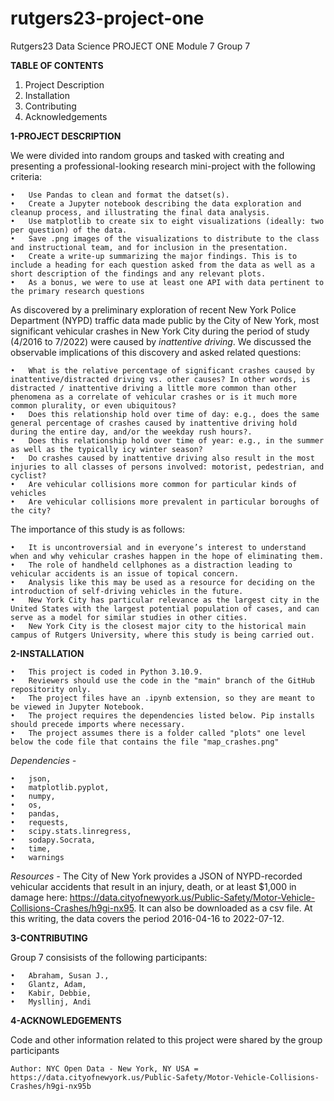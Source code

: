 # rutgers23-project-one
Rutgers23 Data Science PROJECT ONE Module 7 Group 7


**TABLE OF CONTENTS**
1. Project Description
2. Installation
3. Contributing
4. Acknowledgements


**1-PROJECT DESCRIPTION**

We were divided into random groups and tasked with creating and presenting a professional-looking research mini-project with the following criteria:

    •	Use Pandas to clean and format the datset(s).
    •	Create a Jupyter notebook describing the data exploration and cleanup process, and illustrating the final data analysis.
    •	Use matplotlib to create six to eight visualizations (ideally: two per question) of the data.
    •	Save .png images of the visualizations to distribute to the class and instructional team, and for inclusion in the presentation.
    •	Create a write-up summarizing the major findings. This is to include a heading for each question asked from the data as well as a short description of the findings and any relevant plots.
    •	As a bonus, we were to use at least one API with data pertinent to the primary research questions

As discovered by a preliminary exploration of recent New York Police Department (NYPD) traffic data made public by the City of New York, most significant vehicular crashes in New York City during the period of study (4/2016 to 7/2022) were caused by *inattentive driving*. We discussed the observable implications of this discovery and asked related questions:

    •	What is the relative percentage of significant crashes caused by inattentive/distracted driving vs. other causes? In other words, is distracted / inattentive driving a little more common than other phenomena as a correlate of vehicular crashes or is it much more common plurality, or even ubiquitous?
    •	Does this relationship hold over time of day: e.g., does the same general percentage of crashes caused by inattentive driving hold during the entire day, and/or the weekday rush hours?.
    •	Does this relationship hold over time of year: e.g., in the summer as well as the typically icy winter season?
    •	Do crashes caused by inattentive driving also result in the most injuries to all classes of persons involved: motorist, pedestrian, and cyclist?
    •	Are vehicular collisions more common for particular kinds of vehicles
    •	Are vehicular collisions more prevalent in particular boroughs of the city?


The importance of this study is as follows:

    •	It is uncontroversial and in everyone’s interest to understand when and why vehicular crashes happen in the hope of eliminating them.
    •	The role of handheld cellphones as a distraction leading to vehicular accidents is an issue of topical concern.
    •	Analysis like this may be used as a resource for deciding on the introduction of self-driving vehicles in the future.
    •	New York City has particular relevance as the largest city in the United States with the largest potential population of cases, and can serve as a model for similar studies in other cities.
    •	New York City is the closest major city to the historical main campus of Rutgers University, where this study is being carried out.


**2-INSTALLATION**

    •	This project is coded in Python 3.10.9.
    •	Reviewers should use the code in the "main" branch of the GitHub repositority only.
    •	The project files have an .ipynb extension, so they are meant to be viewed in Jupyter Notebook.
    •	The project requires the dependencies listed below. Pip installs should precede imports where necessary.
    •	The project assumes there is a folder called "plots" one level below the code file that contains the file "map_crashes.png"

  
*Dependencies -*

    •	json,
    •	matplotlib.pyplot,
    •	numpy,
    •	os,
    •	pandas,
    •	requests,
    •	scipy.stats.linregress,
    •	sodapy.Socrata,
    •	time,
    •	warnings

*Resources -* The City of New York provides a JSON of NYPD-recorded vehicular accidents that result in an injury, death, or at least $1,000 in damage here: https://data.cityofnewyork.us/Public-Safety/Motor-Vehicle-Collisions-Crashes/h9gi-nx95. It can also be downloaded as a csv file. At this writing, the data covers the period 2016-04-16 to 2022-07-12.


**3-CONTRIBUTING**

Group 7 consisists of the following participants:

    •	Abraham, Susan J.,
    •	Glantz, Adam,
    •	Kabir, Debbie,
    •	Mysllinj, Andi


**4-ACKNOWLEDGEMENTS**

Code and other information related to this project were shared by the group participants

    Author: NYC Open Data - New York, NY USA = https://data.cityofnewyork.us/Public-Safety/Motor-Vehicle-Collisions-Crashes/h9gi-nx95b
